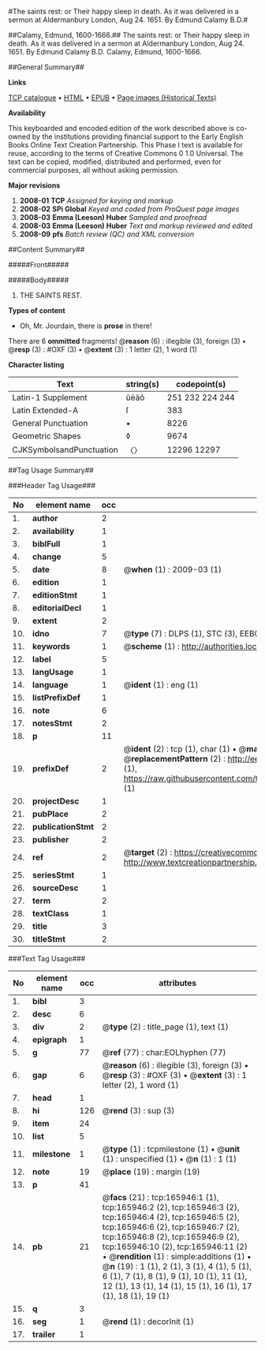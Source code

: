 #The saints rest: or Their happy sleep in death. As it was delivered in a sermon at Aldermanbury London, Aug 24. 1651. By Edmund Calamy B.D.#

##Calamy, Edmund, 1600-1666.##
The saints rest: or Their happy sleep in death. As it was delivered in a sermon at Aldermanbury London, Aug 24. 1651. By Edmund Calamy B.D.
Calamy, Edmund, 1600-1666.

##General Summary##

**Links**

[TCP catalogue](http://www.ota.ox.ac.uk/tcp/)  • 
[HTML](http://tei.it.ox.ac.uk/tcp/Texts-HTML/free/A79/A79011.html)  • 
[EPUB](http://tei.it.ox.ac.uk/tcp/Texts-EPUB/free/A79/A79011.epub) • 
[Page images (Historical Texts)](https://data.historicaltexts.jisc.ac.uk/view?pubId=eebo-99865840e&pageId=eebo-99865840e-165946-1)

**Availability**

This keyboarded and encoded edition of the
	       work described above is co-owned by the institutions
	       providing financial support to the Early English Books
	       Online Text Creation Partnership. This Phase I text is
	       available for reuse, according to the terms of Creative
	       Commons 0 1.0 Universal. The text can be copied,
	       modified, distributed and performed, even for
	       commercial purposes, all without asking permission.

**Major revisions**

1. __2008-01__ __TCP__ *Assigned for keying and markup*
1. __2008-02__ __SPi Global__ *Keyed and coded from ProQuest page images*
1. __2008-03__ __Emma (Leeson) Huber__ *Sampled and proofread*
1. __2008-03__ __Emma (Leeson) Huber__ *Text and markup reviewed and edited*
1. __2008-09__ __pfs__ *Batch review (QC) and XML conversion*

##Content Summary##

#####Front#####

#####Body#####

1. THE SAINTS REST.

**Types of content**

  * Oh, Mr. Jourdain, there is **prose** in there!

There are 6 **ommitted** fragments! 
 @__reason__ (6) : illegible (3), foreign (3)  •  @__resp__ (3) : #OXF (3)  •  @__extent__ (3) : 1 letter (2), 1 word (1)

**Character listing**


|Text|string(s)|codepoint(s)|
|---|---|---|
|Latin-1 Supplement|ûèàô|251 232 224 244|
|Latin Extended-A|ſ|383|
|General Punctuation|•|8226|
|Geometric Shapes|◊|9674|
|CJKSymbolsandPunctuation|〈〉|12296 12297|

##Tag Usage Summary##

###Header Tag Usage###

|No|element name|occ|attributes|
|---|---|---|---|
|1.|__author__|2||
|2.|__availability__|1||
|3.|__biblFull__|1||
|4.|__change__|5||
|5.|__date__|8| @__when__ (1) : 2009-03 (1)|
|6.|__edition__|1||
|7.|__editionStmt__|1||
|8.|__editorialDecl__|1||
|9.|__extent__|2||
|10.|__idno__|7| @__type__ (7) : DLPS (1), STC (3), EEBO-CITATION (1), PROQUEST (1), VID (1)|
|11.|__keywords__|1| @__scheme__ (1) : http://authorities.loc.gov/ (1)|
|12.|__label__|5||
|13.|__langUsage__|1||
|14.|__language__|1| @__ident__ (1) : eng (1)|
|15.|__listPrefixDef__|1||
|16.|__note__|6||
|17.|__notesStmt__|2||
|18.|__p__|11||
|19.|__prefixDef__|2| @__ident__ (2) : tcp (1), char (1)  •  @__matchPattern__ (2) : ([0-9\-]+):([0-9IVX]+) (1), (.+) (1)  •  @__replacementPattern__ (2) : http://eebo.chadwyck.com/downloadtiff?vid=$1&page=$2 (1), https://raw.githubusercontent.com/textcreationpartnership/Texts/master/tcpchars.xml#$1 (1)|
|20.|__projectDesc__|1||
|21.|__pubPlace__|2||
|22.|__publicationStmt__|2||
|23.|__publisher__|2||
|24.|__ref__|2| @__target__ (2) : https://creativecommons.org/publicdomain/zero/1.0/ (1), http://www.textcreationpartnership.org/docs/. (1)|
|25.|__seriesStmt__|1||
|26.|__sourceDesc__|1||
|27.|__term__|2||
|28.|__textClass__|1||
|29.|__title__|3||
|30.|__titleStmt__|2||


###Text Tag Usage###

|No|element name|occ|attributes|
|---|---|---|---|
|1.|__bibl__|3||
|2.|__desc__|6||
|3.|__div__|2| @__type__ (2) : title_page (1), text (1)|
|4.|__epigraph__|1||
|5.|__g__|77| @__ref__ (77) : char:EOLhyphen (77)|
|6.|__gap__|6| @__reason__ (6) : illegible (3), foreign (3)  •  @__resp__ (3) : #OXF (3)  •  @__extent__ (3) : 1 letter (2), 1 word (1)|
|7.|__head__|1||
|8.|__hi__|126| @__rend__ (3) : sup (3)|
|9.|__item__|24||
|10.|__list__|5||
|11.|__milestone__|1| @__type__ (1) : tcpmilestone (1)  •  @__unit__ (1) : unspecified (1)  •  @__n__ (1) : 1 (1)|
|12.|__note__|19| @__place__ (19) : margin (19)|
|13.|__p__|41||
|14.|__pb__|21| @__facs__ (21) : tcp:165946:1 (1), tcp:165946:2 (2), tcp:165946:3 (2), tcp:165946:4 (2), tcp:165946:5 (2), tcp:165946:6 (2), tcp:165946:7 (2), tcp:165946:8 (2), tcp:165946:9 (2), tcp:165946:10 (2), tcp:165946:11 (2)  •  @__rendition__ (1) : simple:additions (1)  •  @__n__ (19) : 1 (1), 2 (1), 3 (1), 4 (1), 5 (1), 6 (1), 7 (1), 8 (1), 9 (1), 10 (1), 11 (1), 12 (1), 13 (1), 14 (1), 15 (1), 16 (1), 17 (1), 18 (1), 19 (1)|
|15.|__q__|3||
|16.|__seg__|1| @__rend__ (1) : decorInit (1)|
|17.|__trailer__|1||
